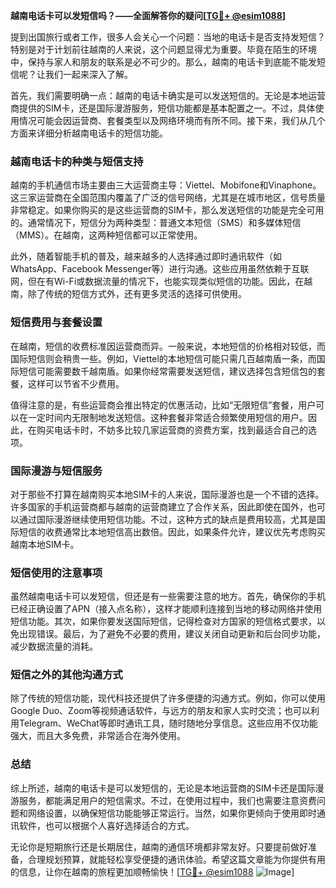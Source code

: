 **越南电话卡可以发短信吗？——全面解答你的疑问[[TG💪+ @esim1088](https://t.me/s/esim1088)]**

提到出国旅行或者工作，很多人会关心一个问题：当地的电话卡是否支持发短信？特别是对于计划前往越南的人来说，这个问题显得尤为重要。毕竟在陌生的环境中，保持与家人和朋友的联系是必不可少的。那么，越南的电话卡到底能不能发短信呢？让我们一起来深入了解。

首先，我们需要明确一点：越南的电话卡确实是可以发送短信的。无论是本地运营商提供的SIM卡，还是国际漫游服务，短信功能都是基本配置之一。不过，具体使用情况可能会因运营商、套餐类型以及网络环境而有所不同。接下来，我们从几个方面来详细分析越南电话卡的短信功能。

### **越南电话卡的种类与短信支持**

越南的手机通信市场主要由三大运营商主导：Viettel、Mobifone和Vinaphone。这三家运营商在全国范围内覆盖了广泛的信号网络，尤其是在城市地区，信号质量非常稳定。如果你购买的是这些运营商的SIM卡，那么发送短信的功能是完全可用的。通常情况下，短信分为两种类型：普通文本短信（SMS）和多媒体短信（MMS）。在越南，这两种短信都可以正常使用。

此外，随着智能手机的普及，越来越多的人选择通过即时通讯软件（如WhatsApp、Facebook Messenger等）进行沟通。这些应用虽然依赖于互联网，但在有Wi-Fi或数据流量的情况下，也能实现类似短信的功能。因此，在越南，除了传统的短信方式外，还有更多灵活的选择可供使用。

### **短信费用与套餐设置**

在越南，短信的收费标准因运营商而异。一般来说，本地短信的价格相对较低，而国际短信则会稍贵一些。例如，Viettel的本地短信可能只需几百越南盾一条，而国际短信可能需要数千越南盾。如果你经常需要发送短信，建议选择包含短信包的套餐，这样可以节省不少费用。

值得注意的是，有些运营商会推出特定的优惠活动，比如“无限短信”套餐，用户可以在一定时间内无限制地发送短信。这种套餐非常适合频繁使用短信的用户。因此，在购买电话卡时，不妨多比较几家运营商的资费方案，找到最适合自己的选项。

### **国际漫游与短信服务**

对于那些不打算在越南购买本地SIM卡的人来说，国际漫游也是一个不错的选择。许多国家的手机运营商都与越南的运营商建立了合作关系，因此即使在国外，也可以通过国际漫游继续使用短信功能。不过，这种方式的缺点是费用较高，尤其是国际短信的收费通常比本地短信高出数倍。因此，如果条件允许，建议优先考虑购买越南本地SIM卡。

### **短信使用的注意事项**

虽然越南电话卡可以发短信，但还是有一些需要注意的地方。首先，确保你的手机已经正确设置了APN（接入点名称），这样才能顺利连接到当地的移动网络并使用短信功能。其次，如果你要发送国际短信，记得检查对方国家的短信格式要求，以免出现错误。最后，为了避免不必要的费用，建议关闭自动更新和后台同步功能，减少数据流量的消耗。

### **短信之外的其他沟通方式**

除了传统的短信功能，现代科技还提供了许多便捷的沟通方式。例如，你可以使用Google Duo、Zoom等视频通话软件，与远方的朋友和家人实时交流；也可以利用Telegram、WeChat等即时通讯工具，随时随地分享信息。这些应用不仅功能强大，而且大多免费，非常适合在海外使用。

### **总结**

综上所述，越南的电话卡是可以发短信的，无论是本地运营商的SIM卡还是国际漫游服务，都能满足用户的短信需求。不过，在使用过程中，我们也需要注意资费问题和网络设置，以确保短信功能能够正常运行。当然，如果你更倾向于使用即时通讯软件，也可以根据个人喜好选择适合的方式。

无论你是短期旅行还是长期居住，越南的通信环境都非常友好。只要提前做好准备，合理规划预算，就能轻松享受便捷的通讯体验。希望这篇文章能为你提供有用的信息，让你在越南的旅程更加顺畅愉快！[[TG💪+ @esim1088](https://t.me/s/esim1088) ![Image](https://i.postimg.cc/4NQfJmqS/Snipaste-2025-05-13-00-14-12.png)]